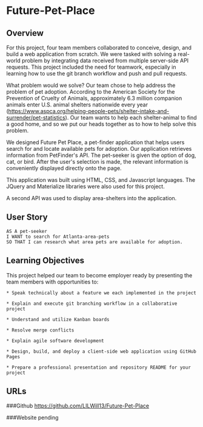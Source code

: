 # Future-Pet-Place

## Overview

For this project, four team members collaborated to conceive, design, and build a web application from scratch.  We were tasked with solving a real-world problem by integrating data received from multiple server-side API requests.  This project included the need for teamwork, especially in learning how to use the git branch workflow and push and pull requests.

What problem would we solve?  Our team chose to help address the problem of pet adoption.  According to the American Society for the Prevention of Cruelty of Animals, approximately 6.3 million companion animals enter U.S. animal shelters nationwide every year (https://www.aspca.org/helping-people-pets/shelter-intake-and-surrender/pet-statistics).  Our team wants to help each shelter-animal to find a good home, and so we put our heads together as to how to help solve this problem.

We designed Future Pet Place, a pet-finder application that helps users search for and locate available pets for adoption.  Our application retrieves information from PetFinder's API.  The pet-seeker is given the option of dog, cat, or bird.  After the user's selection is made, the relevant information is conveniently displayed directly onto the page.

This application was built using HTML, CSS, and Javascript languages.  The JQuery and Materialize libraries were also used for this project.

A second API was used to display area-shelters into the application.


## User Story

```
AS A pet-seeker
I WANT to search for Atlanta-area-pets
SO THAT I can research what area pets are available for adoption.

```

## Learning Objectives

This project helped our team to become employer ready by presenting the team members with opportunities to:

```
* Speak technically about a feature we each implemented in the project

* Explain and execute git branching workflow in a collaborative project

* Understand and utilize Kanban boards

* Resolve merge conflicts

* Explain agile software development

* Design, build, and deploy a client-side web application using GitHub Pages

* Prepare a professional presentation and repository README for your project

```

## URLs
###Github
https://github.com/LILWill13/Future-Pet-Place

###Website
pending
